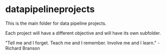 # datapipelineprojects
 This is the main folder for data pipeline projects.

 Each project will have a different objective and will have its own subfolder.

"Tell me and I forget. Teach me and I remember. Involve me and I learn." - Richard Branson